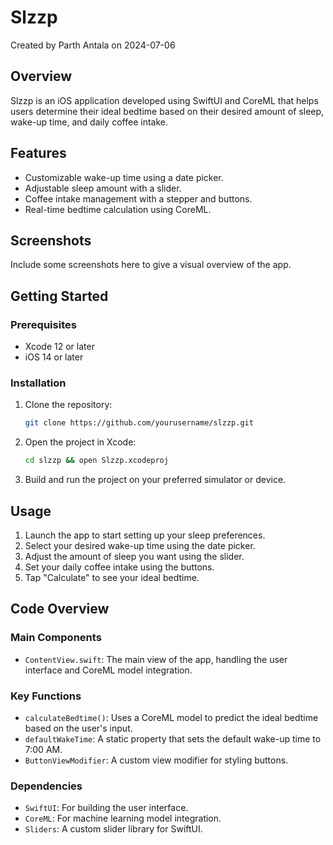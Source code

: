 # Slzzp

Created by Parth Antala on 2024-07-06

## Overview
Slzzp is an iOS application developed using SwiftUI and CoreML that helps users determine their ideal bedtime based on their desired amount of sleep, wake-up time, and daily coffee intake.

## Features
- Customizable wake-up time using a date picker.
- Adjustable sleep amount with a slider.
- Coffee intake management with a stepper and buttons.
- Real-time bedtime calculation using CoreML.

## Screenshots
Include some screenshots here to give a visual overview of the app.

## Getting Started

### Prerequisites
- Xcode 12 or later
- iOS 14 or later

### Installation
1. Clone the repository:
    ```bash
    git clone https://github.com/yourusername/slzzp.git
    ```
2. Open the project in Xcode:
    ```bash
    cd slzzp && open Slzzp.xcodeproj
    ```
3. Build and run the project on your preferred simulator or device.

## Usage
1. Launch the app to start setting up your sleep preferences.
2. Select your desired wake-up time using the date picker.
3. Adjust the amount of sleep you want using the slider.
4. Set your daily coffee intake using the buttons.
5. Tap "Calculate" to see your ideal bedtime.

## Code Overview

### Main Components
- `ContentView.swift`: The main view of the app, handling the user interface and CoreML model integration.

### Key Functions
- `calculateBedtime()`: Uses a CoreML model to predict the ideal bedtime based on the user's input.
- `defaultWakeTime`: A static property that sets the default wake-up time to 7:00 AM.
- `ButtonViewModifier`: A custom view modifier for styling buttons.

### Dependencies
- `SwiftUI`: For building the user interface.
- `CoreML`: For machine learning model integration.
- `Sliders`: A custom slider library for SwiftUI.

